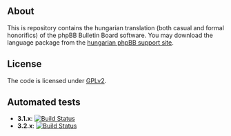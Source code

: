 ## About
This is repository contains the hungarian translation (both casual and formal honorifics) of the phpBB Bulletin Board
software. You may download the language package from the [hungarian phpBB support site](http://http://phpbb.hu/letoltes).

## License
The code is licensed under [GPLv2](LICENSE).

## Automated tests
 - **3.1.x**: [![Build Status](https://travis-ci.org/phpbb-hu/phpbb-hu-translation.svg?branch=3.1.x)](https://travis-ci.org/phpbb-hu/phpbb-hu-translation)
 - **3.2.x**: [![Build Status](https://travis-ci.org/phpbb-hu/phpbb-hu-translation.svg?branch=3.2.x)](https://travis-ci.org/phpbb-hu/phpbb-hu-translation)
